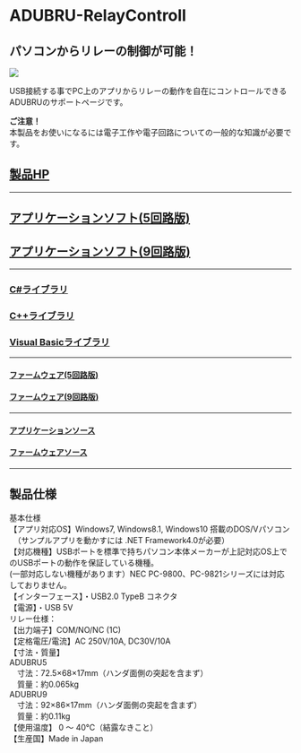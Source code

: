 # ADUBRU-RelayControll

## パソコンからリレーの制御が可能！

![](https://bit-trade-one.co.jp/wp/wp-content/uploads/2019/08/3b41b291e659768dc80db779f12b911e.jpg)  

USB接続する事でPC上のアプリからリレーの動作を自在にコントロールできるADUBRUのサポートページです。  
  
**ご注意！**  
本製品をお使いになるには電子工作や電子回路についての一般的な知識が必要です。  

## [製品HP](https://bit-trade-one.co.jp/adubru/) 

---


## [アプリケーションソフト(5回路版)](https://github.com/bit-trade-one/ADUBRU-RelayControll/raw/master/PC-Tool/USB_Relay_Controll_CT_5Relay.exe)  

## [アプリケーションソフト(9回路版)](https://github.com/bit-trade-one/ADUBRU-RelayControll/raw/master/PC-Tool/USB_Relay_Controll_CT_9Relay.exe)  

---

### [C#ライブラリ](https://github.com/bit-trade-one/ADUBRU-RelayControll/tree/master/Library-Cs)

### [C++ライブラリ](https://github.com/bit-trade-one/ADUBRU-RelayControll/tree/master/Library-Cpp)

### [Visual Basicライブラリ]()

---


#### [ファームウェア(5回路版)](https://github.com/bit-trade-one/ADUBRU-RelayControll/raw/master/Firmware/FW_Relay5_v100_full.zip)

#### [ファームウェア(9回路版)](https://github.com/bit-trade-one/ADUBRU-RelayControll/raw/master/Firmware/FW_Relay9_v100_full.zip)


---

#### [アプリケーションソース](https://github.com/bit-trade-one/ADUBRU-RelayControll/raw/master/PC-Tool/USB_Relay_Controll_CT_Relay_source.zip)  

#### [ファームウェアソース](https://github.com/bit-trade-one/ADUBRU-RelayControll/raw/master/Firmware/FW_Relay_v100_full_source.zip)


---


## 製品仕様

基本仕様  
【アプリ対応OS】Windows7, Windows8.1, Windows10 搭載のDOS/Vパソコン  
　（サンプルアプリを動かすには .NET Framework4.0が必要）  
【対応機種】USBポートを標準で持ちパソコン本体メーカーが上記対応OS上でのUSBポートの動作を保証している機種。  
(一部対応しない機種があります）NEC PC-9800、PC-9821シリーズには対応しておりません。  
【インターフェース】・USB2.0 TypeB コネクタ  
【電源】・USB 5V  
リレー仕様：  
【出力端子】COM/NO/NC (1C)  
【定格電圧/電流】AC 250V/10A, DC30V/10A  
【寸法・質量】  
ADUBRU5  
　寸法：72.5×68×17mm（ハンダ面側の突起を含まず）  
　質量：約0.065kg  
ADUBRU9  
　寸法：92×86×17mm（ハンダ面側の突起を含まず）  
　質量：約0.11kg  
【使用温度】 0 ～ 40℃（結露なきこと）  
【生産国】Made in Japan  
